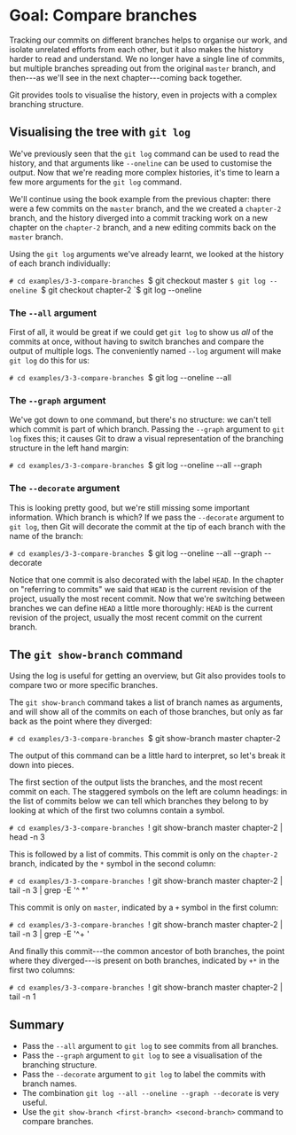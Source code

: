 # Goal: Compare branches

Tracking our commits on different branches helps to organise our work, and
isolate unrelated efforts from each other, but it also makes the history harder
to read and understand. We no longer have a single line of commits, but multiple
branches spreading out from the original `master` branch, and then---as we'll
see in the next chapter---coming back together.

Git provides tools to visualise the history, even in projects with a complex
branching structure.

## Visualising the tree with `git log`

We've previously seen that the `git log` command can be used to read the
history, and that arguments like `--oneline` can be used to customise the
output. Now that we're reading more complex histories, it's time to learn a few
more arguments for the `git log` command.

We'll continue using the book example from the previous chapter: there were a
few commits on the `master` branch, and the we created a `chapter-2` branch, and
the history diverged into a commit tracking work on a new chapter on the
`chapter-2` branch, and a new editing commits back on the `master` branch.

Using the `git log` arguments we've already learnt, we looked at the history of
each branch individually:

`# cd examples/3-3-compare-branches
`$ git checkout master
`$ git log --oneline
`$ git checkout chapter-2
`$ git log --oneline

### The `--all` argument

First of all, it would be great if we could get `git log` to show us *all* of
the commits at once, without having to switch branches and compare the output of
multiple logs. The conveniently named `--log` argument will make `git log` do
this for us:

`# cd examples/3-3-compare-branches
`$ git log --oneline --all

### The `--graph` argument

We've got down to one command, but there's no structure: we can't tell which
commit is part of which branch. Passing the `--graph` argument to `git log`
fixes this; it causes Git to draw a visual representation of the branching
structure in the left hand margin:

`# cd examples/3-3-compare-branches
`$ git log --oneline --all --graph

### The `--decorate` argument

This is looking pretty good, but we're still missing some important information.
Which branch is which? If we pass the `--decorate` argument to `git log`, then
Git will decorate the commit at the tip of each branch with the name of the
branch:

`# cd examples/3-3-compare-branches
`$ git log --oneline --all --graph --decorate

Notice that one commit is also decorated with the label `HEAD`. In the chapter
on "referring to commits" we said that `HEAD` is the current revision of the
project, usually the most recent commit. Now that we're switching between
branches we can define `HEAD` a little more thoroughly: `HEAD` is the current
revision of the project, usually the most recent commit on the current branch.

## The `git show-branch` command

Using the log is useful for getting an overview, but Git also provides tools to
compare two or more specific branches.

The `git show-branch` command takes a list of branch names as arguments, and
will show all of the commits on each of those branches, but only as far back as
the point where they diverged:

`# cd examples/3-3-compare-branches
`$ git show-branch master chapter-2

The output of this command can be a little hard to interpret, so let's break it
down into pieces.

The first section of the output lists the branches, and the most recent commit
on each. The staggered symbols on the left are column headings: in the list of
commits below we can tell which branches they belong to by looking at which of
the first two columns contain a symbol.

`# cd examples/3-3-compare-branches
`! git show-branch master chapter-2 | head -n 3

This is followed by a list of commits. This commit is only on the `chapter-2`
branch, indicated by the `*` symbol in the second column:

`# cd examples/3-3-compare-branches
`! git show-branch master chapter-2 | tail -n 3 | grep -E '^ \*'

This commit is only on `master`, indicated by a `+` symbol in the first column:

`# cd examples/3-3-compare-branches
`! git show-branch master chapter-2 | tail -n 3 | grep -E '^\+ '

And finally this commit---the common ancestor of both branches, the point where
they diverged---is present on both branches, indicated by `+*` in the first two
columns:

`# cd examples/3-3-compare-branches
`! git show-branch master chapter-2 | tail -n 1

## Summary

* Pass the `--all` argument to `git log` to see commits from all branches.
* Pass the `--graph` argument to `git log` to see a visualisation of the
  branching structure.
* Pass the `--decorate` argument to `git log` to label the commits with branch
  names.
* The combination `git log --all --oneline --graph --decorate` is very useful.
* Use the `git show-branch <first-branch> <second-branch>` command to compare
  branches.
